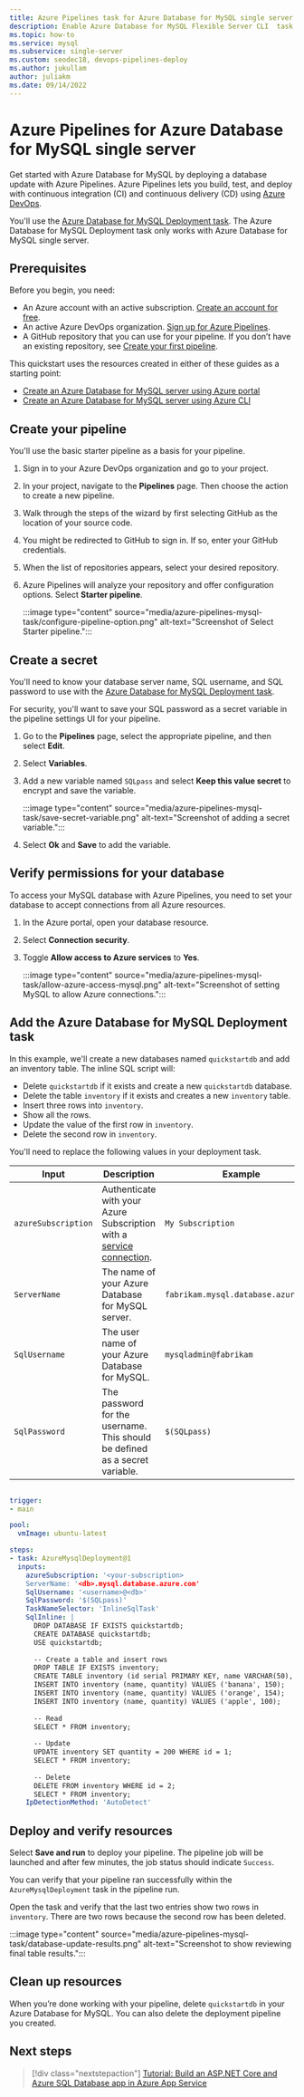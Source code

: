 ```yaml
---
title: Azure Pipelines task for Azure Database for MySQL single server 
description: Enable Azure Database for MySQL Flexible Server CLI  task for using with Azure Pipelines
ms.topic: how-to
ms.service: mysql
ms.subservice: single-server
ms.custom: seodec18, devops-pipelines-deploy
ms.author: jukullam
author: juliakm
ms.date: 09/14/2022
---
```


# Azure Pipelines for Azure Database for MySQL single server

Get started with Azure Database for MySQL by deploying a database update with Azure Pipelines. Azure Pipelines lets you build, test, and deploy with continuous integration (CI) and continuous delivery (CD) using [Azure DevOps](/azure/devops/). 

You'll use the [Azure Database for MySQL Deployment task](/azure/devops/pipelines/tasks/deploy/azure-mysql-deployment). The Azure Database for MySQL Deployment task only works with Azure Database for MySQL single server.

## Prerequisites

Before you begin, you need:
- An Azure account with an active subscription. [Create an account for free](https://azure.microsoft.com/free/?WT.mc_id=A261C142F).
- An active Azure DevOps organization. [Sign up for Azure Pipelines](/azure/devops/pipelines/get-started/pipelines-sign-up).
- A GitHub repository that you can use for your pipeline. If you don’t have an existing repository, see [Create your first pipeline](/azure/devops/pipelines/create-first-pipeline). 

This quickstart uses the resources created in either of these guides as a starting point:
- [Create an Azure Database for MySQL server using Azure portal](/azure/mysql/quickstart-create-mysql-server-database-using-azure-portal)
- [Create an Azure Database for MySQL server using Azure CLI](/azure/mysql/quickstart-create-mysql-server-database-using-azure-cli)


## Create your pipeline

You'll use the basic starter pipeline as a basis for your pipeline. 

1. Sign in to your Azure DevOps organization and go to your project.

2. In your project, navigate to the **Pipelines** page. Then choose the action to create a new pipeline.

3. Walk through the steps of the wizard by first selecting GitHub as the location of your source code.

4. You might be redirected to GitHub to sign in. If so, enter your GitHub credentials.

5. When the list of repositories appears, select your desired repository.

6. Azure Pipelines will analyze your repository and offer configuration options. Select **Starter pipeline**.

    :::image type="content" source="media/azure-pipelines-mysql-task/configure-pipeline-option.png" alt-text="Screenshot of Select Starter pipeline.":::
    
## Create a secret

You'll need to know your database server name, SQL username, and SQL password to use with the [Azure Database for MySQL Deployment task](/azure/devops/pipelines/tasks/deploy/azure-mysql-deployment). 

For security, you'll want to save your SQL password as a secret variable in the pipeline settings UI for your pipeline.

1. Go to the **Pipelines** page, select the appropriate pipeline, and then select **Edit**.
1. Select **Variables**. 
1. Add a new variable named `SQLpass` and select **Keep this value secret** to encrypt and save the variable.

    :::image type="content" source="media/azure-pipelines-mysql-task/save-secret-variable.png" alt-text="Screenshot of adding a secret variable.":::  
 
1. Select **Ok** and **Save** to add the variable. 

## Verify permissions for your database

To access your MySQL database with Azure Pipelines, you need to set your database to accept connections from all Azure resources. 

1. In the Azure portal, open your database resource. 
1. Select **Connection security**.
1. Toggle **Allow access to Azure services** to **Yes**. 

    :::image type="content" source="media/azure-pipelines-mysql-task/allow-azure-access-mysql.png" alt-text="Screenshot of setting MySQL to allow Azure connections.":::    

## Add the Azure Database for MySQL Deployment task

In this example, we'll create a new databases named `quickstartdb` and add an inventory table. The inline SQL script will:

- Delete `quickstartdb` if it exists and create a new `quickstartdb` database.
- Delete the table `inventory` if it exists and creates a new `inventory` table.
- Insert three rows into `inventory`.
- Show all the rows.
- Update the value of the first row in `inventory`.
- Delete the second row in `inventory`.

You'll need to replace the following values in your deployment task.

|Input  |Description  |Example  |
|---------|---------|---------|
|`azureSubscription`     |   Authenticate with your Azure Subscription with a [service connection](/azure/devops/pipelines/library/connect-to-azure).     |   `My Subscription`      |
|`ServerName`     |    The name of your Azure Database for MySQL server.     |   `fabrikam.mysql.database.azure.com`      |
|`SqlUsername`     |    The user name of your Azure Database for MySQL.   |    `mysqladmin@fabrikam`     |
|`SqlPassword`     |   The password for the username. This should be defined as a secret variable.     |  `$(SQLpass)`       |

```yaml

trigger:
- main

pool:
  vmImage: ubuntu-latest

steps:
- task: AzureMysqlDeployment@1
  inputs:
    azureSubscription: '<your-subscription>
    ServerName: '<db>.mysql.database.azure.com'
    SqlUsername: '<username>@<db>'
    SqlPassword: '$(SQLpass)'
    TaskNameSelector: 'InlineSqlTask'
    SqlInline: |
      DROP DATABASE IF EXISTS quickstartdb;
      CREATE DATABASE quickstartdb;
      USE quickstartdb;
      
      -- Create a table and insert rows
      DROP TABLE IF EXISTS inventory;
      CREATE TABLE inventory (id serial PRIMARY KEY, name VARCHAR(50), quantity INTEGER);
      INSERT INTO inventory (name, quantity) VALUES ('banana', 150);
      INSERT INTO inventory (name, quantity) VALUES ('orange', 154);
      INSERT INTO inventory (name, quantity) VALUES ('apple', 100);
      
      -- Read
      SELECT * FROM inventory;
      
      -- Update
      UPDATE inventory SET quantity = 200 WHERE id = 1;
      SELECT * FROM inventory;
      
      -- Delete
      DELETE FROM inventory WHERE id = 2;
      SELECT * FROM inventory;
    IpDetectionMethod: 'AutoDetect'
```

## Deploy and verify resources

Select **Save and run** to deploy your pipeline. The pipeline job will be launched and after few minutes, the job status should indicate `Success`.

You can verify that your pipeline ran successfully within the `AzureMysqlDeployment` task in the pipeline run. 

Open the task and verify that the last two entries show two rows in `inventory`. There are two rows because the second row has been deleted. 

:::image type="content" source="media/azure-pipelines-mysql-task/database-update-results.png" alt-text="Screenshot to show reviewing final table results.":::


## Clean up resources

When you’re done working with your pipeline, delete `quickstartdb` in your Azure Database for MySQL. You can also delete the deployment pipeline you created. 

## Next steps

> [!div class="nextstepaction"]
> [Tutorial: Build an ASP.NET Core and Azure SQL Database app in Azure App Service](../../app-service/tutorial-dotnetcore-sqldb-app.md)